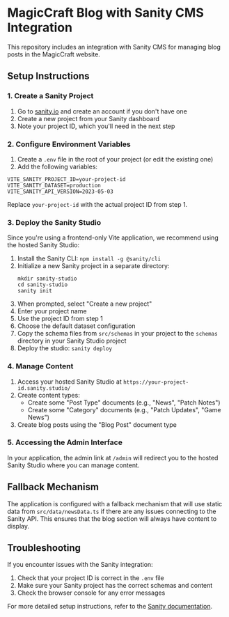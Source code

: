 # MagicCraft Blog with Sanity CMS Integration

This repository includes an integration with Sanity CMS for managing blog posts in the MagicCraft website.

## Setup Instructions

### 1. Create a Sanity Project

1. Go to [sanity.io](https://www.sanity.io/) and create an account if you don't have one
2. Create a new project from your Sanity dashboard
3. Note your project ID, which you'll need in the next step

### 2. Configure Environment Variables

1. Create a `.env` file in the root of your project (or edit the existing one)
2. Add the following variables:

```
VITE_SANITY_PROJECT_ID=your-project-id
VITE_SANITY_DATASET=production
VITE_SANITY_API_VERSION=2023-05-03
```

Replace `your-project-id` with the actual project ID from step 1.

### 3. Deploy the Sanity Studio

Since you're using a frontend-only Vite application, we recommend using the hosted Sanity Studio:

1. Install the Sanity CLI: `npm install -g @sanity/cli`
2. Initialize a new Sanity project in a separate directory:
   ```
   mkdir sanity-studio
   cd sanity-studio
   sanity init
   ```
3. When prompted, select "Create a new project"
4. Enter your project name
5. Use the project ID from step 1
6. Choose the default dataset configuration
7. Copy the schema files from `src/schemas` in your project to the `schemas` directory in your Sanity Studio project
8. Deploy the studio: `sanity deploy`

### 4. Manage Content

1. Access your hosted Sanity Studio at `https://your-project-id.sanity.studio/`
2. Create content types:
   - Create some "Post Type" documents (e.g., "News", "Patch Notes")
   - Create some "Category" documents (e.g., "Patch Updates", "Game News")
3. Create blog posts using the "Blog Post" document type

### 5. Accessing the Admin Interface

In your application, the admin link at `/admin` will redirect you to the hosted Sanity Studio where you can manage content.

## Fallback Mechanism

The application is configured with a fallback mechanism that will use static data from `src/data/newsData.ts` if there are any issues connecting to the Sanity API. This ensures that the blog section will always have content to display.

## Troubleshooting

If you encounter issues with the Sanity integration:

1. Check that your project ID is correct in the `.env` file
2. Make sure your Sanity project has the correct schemas and content
3. Check the browser console for any error messages

For more detailed setup instructions, refer to the [Sanity documentation](https://www.sanity.io/docs). 